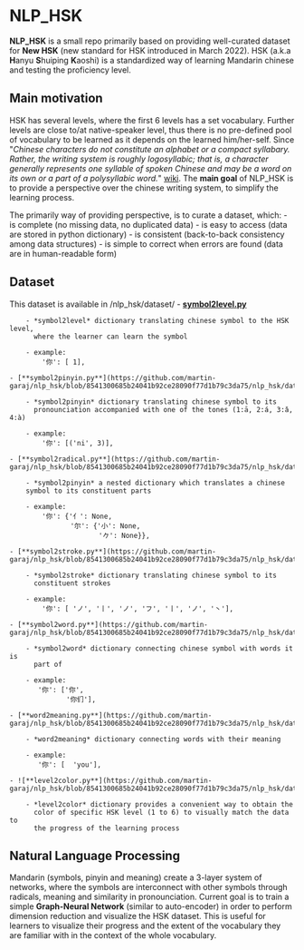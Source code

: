 # NLP_HSK

**NLP_HSK** is a small repo primarily based on providing well-curated dataset 
for **New HSK** (new standard for HSK introduced in March 2022). 
HSK (a.k.a **H**anyu **S**huiping **K**aoshi) is a standardized way of 
learning Mandarin chinese and testing the proficiency level.

## Main motivation
HSK has several levels, where the first 6 levels has a set vocabulary. 
Further levels are close to/at native-speaker level, thus there is no 
pre-defined pool of vocabulary to be learned as it depends on the learned 
him/her-self. Since "*Chinese characters do not constitute an alphabet or a 
compact syllabary. Rather, the writing system is roughly logosyllabic; 
that is, a character generally represents one syllable of spoken Chinese and 
may be a word on its own or a part of a polysyllabic word.*"
[wiki](https://en.wikipedia.org/wiki/Written_Chinese). The **main goal** of 
NLP_HSK is to provide a perspective over the chinese writing system, to
simplify the learning process.

The primarily way of providing perspective, is to curate a dataset, which:
    - is complete (no missing data, no duplicated data)
    - is easy to access (data are stored in python dictionary)
    - is consistent (back-to-back consistency among data structures)
    - is simple to correct when errors are found (data are in human-readable form)

## Dataset
This dataset is available in /nlp_hsk/dataset/
    - [**symbol2level.py**](https://github.com/martin-garaj/nlp_hsk/blob/8541300685b24041b92ce28090f77d1b79c3da75/nlp_hsk/dataset/symbol2level.py)

        - *symbol2level* dictionary translating chinese symbol to the HSK level,
          where the learner can learn the symbol

        - example:
            '你': [ 1],

    - [**symbol2pinyin.py**](https://github.com/martin-garaj/nlp_hsk/blob/8541300685b24041b92ce28090f77d1b79c3da75/nlp_hsk/dataset/symbol2pinyin.py)

        - *symbol2pinyin* dictionary translating chinese symbol to its 
          pronounciation accompanied with one of the tones (1:ā, 2:á, 3:ǎ, 4:à)

        - example:
            '你': [('ni', 3)],

    - [**symbol2radical.py**](https://github.com/martin-garaj/nlp_hsk/blob/8541300685b24041b92ce28090f77d1b79c3da75/nlp_hsk/dataset/symbol2radical.py)

        - *symbol2pinyin* a nested dictionary which translates a chinese 
        symbol to its constituent parts

        - example:
            '你': {'亻': None,
                   '尔': {'小': None,
                          '𠂊': None}},

    - [**symbol2stroke.py**](https://github.com/martin-garaj/nlp_hsk/blob/8541300685b24041b92ce28090f77d1b79c3da75/nlp_hsk/dataset/symbol2stroke.py)

        - *symbol2stroke* dictionary translating chinese symbol to its 
          constituent strokes

        - example:
            '你': [ 'ノ', '丨', 'ノ', 'フ', '丨', 'ノ', '丶'],

    - [**symbol2word.py**](https://github.com/martin-garaj/nlp_hsk/blob/8541300685b24041b92ce28090f77d1b79c3da75/nlp_hsk/dataset/symbol2word.py)

        - *symbol2word* dictionary connecting chinese symbol with words it is 
          part of

        - example:
           '你': ['你',
                  '你们'],

    - [**word2meaning.py**](https://github.com/martin-garaj/nlp_hsk/blob/8541300685b24041b92ce28090f77d1b79c3da75/nlp_hsk/dataset/symbol2word.py)

        - *word2meaning* dictionary connecting words with their meaning

        - example:
           '你': [  'you'],

    - ![**level2color.py**](https://github.com/martin-garaj/nlp_hsk/blob/8541300685b24041b92ce28090f77d1b79c3da75/nlp_hsk/dataset/level2color.py)

        - *level2color* dictionary provides a convenient way to obtain the 
          color of specific HSK level (1 to 6) to visually match the data to 
          the progress of the learning process 

## Natural Language Processing
Mandarin (symbols, pinyin and meaning) create a 3-layer system of networks, 
where the symbols are interconnect with other symbols through radicals, 
meaning and similarity in pronounciation. Current goal is to train a simple 
**Graph-Neural Network** (similar to auto-encoder) in order to perform 
dimension reduction and visualize the HSK dataset. This is useful for 
learners to visualize their progress and the extent of the vocabulary 
they are familiar with in the context of the whole vocabulary.

